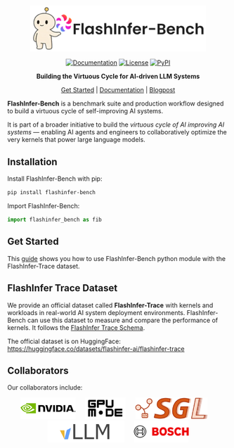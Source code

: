 <div align="center" id="top">

<img src="web/packages/ui/src/brand/fib_logo.png" alt="logo" width="400" margin="10px"></img>

[![Documentation](https://img.shields.io/badge/docs-latest-green)](https://bench.flashinfer.ai/docs/)
[![License](https://img.shields.io/badge/license-apache_2-blue)](https://github.com/flashinfer-ai/flashinfer-bench/blob/main/LICENCE)
[![PyPI](https://img.shields.io/pypi/v/flashinfer-bench)](https://pypi.org/project/flashinfer-bench/)

**Building the Virtuous Cycle for AI-driven LLM Systems**

[Get Started](#get-started) | [Documentation](https://bench.flashinfer.ai/docs/) | [Blogpost](https://flashinfer.ai/2025/10/21/flashinfer-bench.html)
</div>

**FlashInfer-Bench** is a benchmark suite and production workflow designed to build a virtuous cycle of self-improving AI systems.

It is part of a broader initiative to build the *virtuous cycle of AI improving AI systems* — enabling AI agents and engineers to collaboratively optimize the very kernels that power large language models.

## Installation

Install FlashInfer-Bench with pip:

```bash
pip install flashinfer-bench
```

Import FlashInfer-Bench:

```python
import flashinfer_bench as fib
```

## Get Started

This [guide](https://bench.flashinfer.ai/docs/start/quick_start) shows you how to use FlashInfer-Bench python module with the FlashInfer-Trace dataset.

## FlashInfer Trace Dataset

We provide an official dataset called **FlashInfer-Trace** with kernels and workloads in real-world AI system deployment environments. FlashInfer-Bench can use this dataset to measure and compare the performance of kernels. It follows the [FlashInfer Trace Schema](https://bench.flashinfer.ai/docs/flashinfer-trace).

The official dataset is on HuggingFace: https://huggingface.co/datasets/flashinfer-ai/flashinfer-trace

## Collaborators

Our collaborators include:

<div align="center">

[<img src="https://raw.githubusercontent.com/mlc-ai/XGrammar-web-assets/refs/heads/main/repo/nvidia.svg" height=50/>](https://github.com/NVIDIA/TensorRT-LLM)
&emsp;
[<img src="https://raw.githubusercontent.com/mlc-ai/XGrammar-web-assets/refs/heads/main/repo/gpu_mode.png" height=50/>](https://github.com/gpu-mode)
&emsp;
[<img src="https://raw.githubusercontent.com/mlc-ai/XGrammar-web-assets/refs/heads/main/repo/sglang.png" height=50/>](https://github.com/sgl-project/sglang)
&emsp;
[<img src="https://raw.githubusercontent.com/mlc-ai/XGrammar-web-assets/refs/heads/main/repo/vllm.png" height=50/>](https://github.com/vllm-project/vllm)
&emsp;
[<img src="https://raw.githubusercontent.com/mlc-ai/XGrammar-web-assets/refs/heads/main/repo/bosch.svg" height=50/>](https://www.bosch.com/)

</div>
